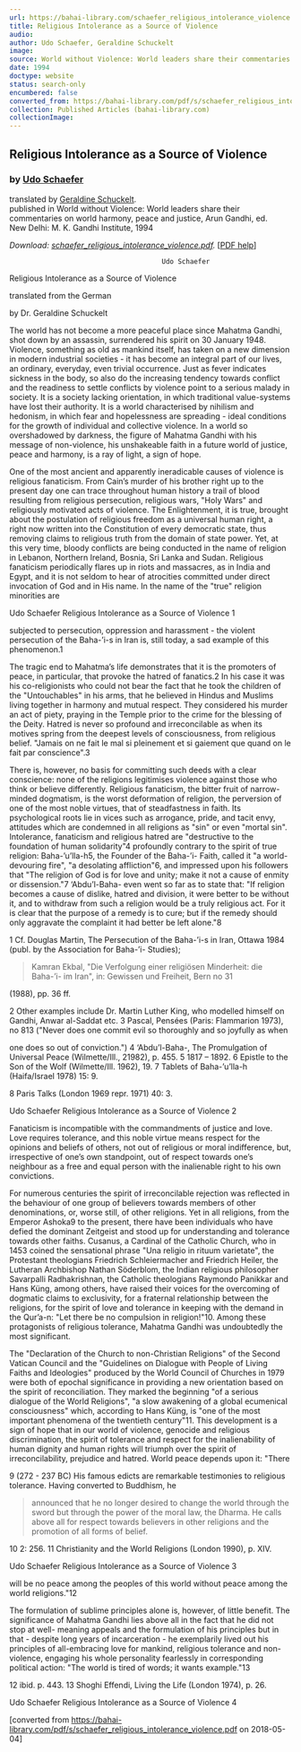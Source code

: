 ```yaml
---
url: https://bahai-library.com/schaefer_religious_intolerance_violence
title: Religious Intolerance as a Source of Violence
audio: 
author: Udo Schaefer, Geraldine Schuckelt
image: 
source: World without Violence: World leaders share their commentaries on world harmony, peace and justice, Arun Gandhi, ed.
date: 1994
doctype: website
status: search-only
encumbered: false
converted_from: https://bahai-library.com/pdf/s/schaefer_religious_intolerance_violence.pdf
collection: Published Articles (bahai-library.com)
collectionImage: 
---
```



## Religious Intolerance as a Source of Violence

### by [Udo Schaefer](https://bahai-library.com/author/Udo+Schaefer)

translated by [Geraldine Schuckelt](https://bahai-library.com/author/Geraldine%20Schuckelt).  
published in World without Violence: World leaders share their commentaries on world harmony, peace and justice, Arun Gandhi, ed.  
New Delhi: M. K. Gandhi Institute, 1994


_Download: [schaefer\_religious\_intolerance_violence.pdf](https://bahai-library.com/pdf/s/schaefer_religious_intolerance_violence.pdf)._ \[[PDF help](https://bahai-library.com/pdf/)\]


                                          Udo Schaefer

Religious Intolerance as a Source of Violence

translated from the German

by
Dr. Geraldine Schuckelt

The world has not become a more peaceful place since Mahatma Gandhi, shot down
by an assassin, surrendered his spirit on 30 January 1948. Violence, something as old as
mankind itself, has taken on a new dimension in modern industrial societies - it has
become an integral part of our lives, an ordinary, everyday, even trivial occurrence. Just
as fever indicates sickness in the body, so also do the increasing tendency towards
conflict and the readiness to settle conflicts by violence point to a serious malady in
society. It is a society lacking orientation, in which traditional value-systems have lost
their authority. It is a world characterised by nihilism and hedonism, in which fear and
hopelessness are spreading - ideal conditions for the growth of individual and collective
violence. In a world so overshadowed by darkness, the figure of Mahatma Gandhi with
his message of non-violence, his unshakeable faith in a future world of justice, peace and
harmony, is a ray of light, a sign of hope.

One of the most ancient and apparently ineradicable causes of violence is religious
fanaticism. From Cain’s murder of his brother right up to the present day one can trace
throughout human history a trail of blood resulting from religious persecution, religious
wars, "Holy Wars" and religiously motivated acts of violence. The Enlightenment, it is
true, brought about the postulation of religious freedom as a universal human right, a
right now written into the Constitution of every democratic state, thus removing claims to
religious truth from the domain of state power. Yet, at this very time, bloody conflicts
are being conducted in the name of religion in Lebanon, Northern Ireland, Bosnia, Sri
Lanka and Sudan. Religious fanaticism periodically flares up in riots and massacres, as in
India and Egypt, and it is not seldom to hear of atrocities committed under direct
invocation of God and in His name. In the name of the "true" religion minorities are

Udo Schaefer         Religious Intolerance as a Source of Violence              1

subjected to persecution, oppression and harassment - the violent persecution of the
Baha-’i-s in Iran is, still today, a sad example of this phenomenon.1

The tragic end to Mahatma’s life demonstrates that it is the promoters of peace, in
particular, that provoke the hatred of fanatics.2 In his case it was his co-religionists who
could not bear the fact that he took the children of the "Untouchables" in his arms, that he
believed in Hindus and Muslims living together in harmony and mutual respect. They
considered his murder an act of piety, praying in the Temple prior to the crime for the
blessing of the Deity. Hatred is never so profound and irreconcilable as when its motives
spring from the deepest levels of consciousness, from religious belief. "Jamais on ne fait
le mal si pleinement et si gaiement que quand on le fait par conscience".3

There is, however, no basis for committing such deeds with a clear conscience: none
of the religions legitimises violence against those who think or believe differently.
Religious fanaticism, the bitter fruit of narrow-minded dogmatism, is the worst
deformation of religion, the perversion of one of the most noble virtues, that of
steadfastness in faith. Its psychological roots lie in vices such as arrogance, pride, and
tacit envy, attitudes which are condemned in all religions as "sin" or even "mortal sin".
Intolerance, fanaticism and religious hatred are "destructive to the foundation of human
solidarity"4 profoundly contrary to the spirit of true religion: Baha-’u’lla-h5, the Founder of
the Baha-’i- Faith, called it "a world-devouring fire", "a desolating affliction"6, and
impressed upon his followers that "The religion of God is for love and unity; make it not
a cause of enmity or dissension."7 ‘Abdu’l-Baha- even went so far as to state that: "If
religion becomes a cause of dislike, hatred and division, it were better to be without it,
and to withdraw from such a religion would be a truly religious act. For it is clear that the
purpose of a remedy is to cure; but if the remedy should only aggravate the complaint it
had better be left alone."8

1   Cf. Douglas Martin, The Persecution of the Baha-’i-s in Iran, Ottawa 1984 (publ. by the Association for Baha-’i- Studies);

> Kamran Ekbal, "Die Verfolgung einer religiösen Minderheit: die Baha-’i- im Iran", in: Gewissen und Freiheit, Bern no 31

(1988), pp. 36 ff.

2   Other examples include Dr. Martin Luther King, who modelled himself on Gandhi, Anwar al-Saddat etc.
3   Pascal, Pensées (Paris: Flammarion 1973), no 813 ("Never does one commit evil so thoroughly and so joyfully as when

one does so out of conviction.")
4   ‘Abdu’l-Baha-, The Promulgation of Universal Peace (Wilmette/Ill., 21982), p. 455.
5   1817 – 1892.
6    Epistle to the Son of the Wolf (Wilmette/Ill. 1962), 19.
7   Tablets of Baha-’u’lla-h (Haifa/Israel 1978) 15: 9.

8   Paris Talks (London 1969 repr. 1971) 40: 3.

Udo Schaefer                Religious Intolerance as a Source of Violence                                       2

Fanaticism is incompatible with the commandments of justice and love. Love
requires tolerance, and this noble virtue means respect for the opinions and beliefs of
others, not out of religious or moral indifference, but, irrespective of one’s own
standpoint, out of respect towards one’s neighbour as a free and equal person with the
inalienable right to his own convictions.

For numerous centuries the spirit of irreconcilable rejection was reflected in the
behaviour of one group of believers towards members of other denominations, or, worse
still, of other religions. Yet in all religions, from the Emperor Ashoka9 to the present,
there have been individuals who have defied the dominant Zeitgeist and stood up for
understanding and tolerance towards other faiths. Cusanus, a Cardinal of the Catholic
Church, who in 1453 coined the sensational phrase "Una religio in rituum varietate", the
Protestant theologians Friedrich Schleiermacher and Friedrich Heiler, the Lutheran
Archbishop Nathan Söderblom, the Indian religious philosopher Savarpalli
Radhakrishnan, the Catholic theologians Raymondo Panikkar and Hans Küng, among
others, have raised their voices for the overcoming of dogmatic claims to exclusivity, for
a fraternal relationship between the religions, for the spirit of love and tolerance in
keeping with the demand in the Qur’a-n: "Let there be no compulsion in religion!"10.
Among these protagonists of religious tolerance, Mahatma Gandhi was undoubtedly the
most significant.

The "Declaration of the Church to non-Christian Religions" of the Second Vatican
Council and the "Guidelines on Dialogue with People of Living Faiths and Ideologies"
produced by the World Council of Churches in 1979 were both of epochal significance in
providing a new orientation based on the spirit of reconciliation. They marked the
beginning "of a serious dialogue of the World Religions", "a slow awakening of a global
ecumenical consciousness" which, according to Hans Küng, is "one of the most
important phenomena of the twentieth century"11. This development is a sign of hope that
in our world of violence, genocide and religious discrimination, the spirit of tolerance
and respect for the inalienability of human dignity and human rights will triumph over
the spirit of irreconcilability, prejudice and hatred. World peace depends upon it: "There

9    (272 - 237 BC) His famous edicts are remarkable testimonies to religious tolerance. Having converted to Buddhism, he

> announced that he no longer desired to change the world through the sword but through the power of the moral law, the
> Dharma. He calls above all for respect towards believers in other religions and the promotion of all forms of belief.

10   2: 256.
11   Christianity and the World Religions (London 1990), p. XIV.

Udo Schaefer                Religious Intolerance as a Source of Violence                                    3

will be no peace among the peoples of this world without peace among the world
religions."12

The formulation of sublime principles alone is, however, of little benefit. The
significance of Mahatma Gandhi lies above all in the fact that he did not stop at well-
meaning appeals and the formulation of his principles but in that - despite long years of
incarceration - he exemplarily lived out his principles of all-embracing love for mankind,
religious tolerance and non-violence, engaging his whole personality fearlessly in
corresponding political action: "The world is tired of words; it wants example."13

12   ibid. p. 443.
13   Shoghi Effendi, Living the Life (London 1974), p. 26.

Udo Schaefer                 Religious Intolerance as a Source of Violence      4


[converted from https://bahai-library.com/pdf/s/schaefer_religious_intolerance_violence.pdf on 2018-05-04]


